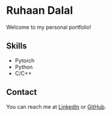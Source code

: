 # Ruhaan Dalal
Welcome to my personal portfolio!


## Skills
- Pytorch
- Python
- C/C++

## Contact
You can reach me at [LinkedIn](https://www.linkedin.com/username) or [GitHub](https://github.com/username).
